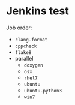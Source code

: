 # Jenkins test

Job order:
- `clang-format`
- `cppcheck`
- `flake8`
- parallel
  - `doxygen`
  - `osx`
  - `rhel7`
  - `ubuntu`
  - `ubuntu-python3`
  - `win7`
